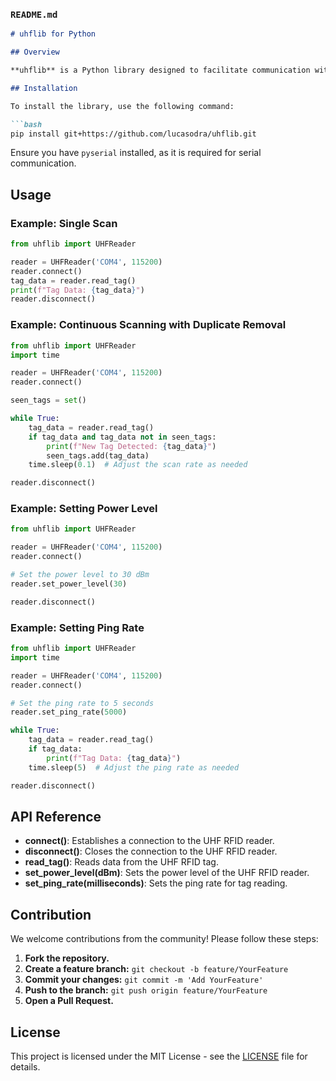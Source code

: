 ### `README.md`

```markdown
# uhflib for Python

## Overview

**uhflib** is a Python library designed to facilitate communication with UHF RFID readers via serial communication. It provides a simple API to connect to the reader, read tags, and control various settings such as power levels and ping rates.

## Installation

To install the library, use the following command:

```bash
pip install git+https://github.com/lucasodra/uhflib.git
```

Ensure you have `pyserial` installed, as it is required for serial communication.

## Usage

### Example: Single Scan

```python
from uhflib import UHFReader

reader = UHFReader('COM4', 115200)
reader.connect()
tag_data = reader.read_tag()
print(f"Tag Data: {tag_data}")
reader.disconnect()
```

### Example: Continuous Scanning with Duplicate Removal

```python
from uhflib import UHFReader
import time

reader = UHFReader('COM4', 115200)
reader.connect()

seen_tags = set()

while True:
    tag_data = reader.read_tag()
    if tag_data and tag_data not in seen_tags:
        print(f"New Tag Detected: {tag_data}")
        seen_tags.add(tag_data)
    time.sleep(0.1)  # Adjust the scan rate as needed

reader.disconnect()
```

### Example: Setting Power Level

```python
from uhflib import UHFReader

reader = UHFReader('COM4', 115200)
reader.connect()

# Set the power level to 30 dBm
reader.set_power_level(30)

reader.disconnect()
```

### Example: Setting Ping Rate

```python
from uhflib import UHFReader
import time

reader = UHFReader('COM4', 115200)
reader.connect()

# Set the ping rate to 5 seconds
reader.set_ping_rate(5000)

while True:
    tag_data = reader.read_tag()
    if tag_data:
        print(f"Tag Data: {tag_data}")
    time.sleep(5)  # Adjust the ping rate as needed

reader.disconnect()
```

## API Reference

- **connect()**: Establishes a connection to the UHF RFID reader.
- **disconnect()**: Closes the connection to the UHF RFID reader.
- **read_tag()**: Reads data from the UHF RFID tag.
- **set_power_level(dBm)**: Sets the power level of the UHF RFID reader.
- **set_ping_rate(milliseconds)**: Sets the ping rate for tag reading.

## Contribution

We welcome contributions from the community! Please follow these steps:

1. **Fork the repository.**
2. **Create a feature branch:** `git checkout -b feature/YourFeature`
3. **Commit your changes:** `git commit -m 'Add YourFeature'`
4. **Push to the branch:** `git push origin feature/YourFeature`
5. **Open a Pull Request.**

## License

This project is licensed under the MIT License - see the [LICENSE](LICENSE) file for details.
```
